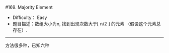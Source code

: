 #169. Majority Element


* Difficulty： Easy
* 题目描述：数组大小为n, 找到出现次数大于⌊ n/2 ⌋ 的元素 （假设这个元素总存在）.

----

 方法很多种，已知六种
